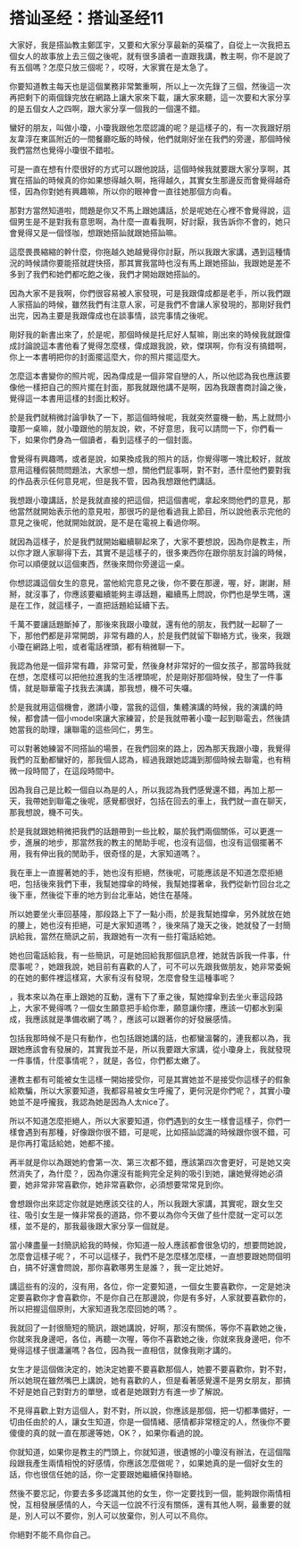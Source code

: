 # 搭讪圣经：搭讪圣经11

大家好，我是搭訕教主鄭匡宇，又要和大家分享最新的英檔了，自從上一次我把五個女人的故事放上去三個之後呢，就有很多讀者一直跟我講，教主啊，你不是說了有五個嗎？怎麼只放三個呢？，哎呀，大家實在是太急了。

你要知道教主每天也是這個業務非常繁重啊，所以上一次先錄了三個，然後這一次再把剩下的兩個錄完放在網路上讓大家來下載，讓大家來聽，這一次要和大家分享的是五個女人之四啊，跟大家分享一個我的一個還不錯。

蠻好的朋友，叫做小瓊，小瓊我跟他怎麼認識的呢？是這樣子的，有一次我跟好朋友韋淳在東區附近的一間餐廳吃飯的時候，他們就剛好坐在我們的旁邊，那個時候我們當然也覺得小瓊很不錯啦。

可是一直在想有什麼很好的方式可以跟他說話，這個時候我就要跟大家分享啊，其實在搭訕的時候真的你如果想得越久啊，拖得越久，其實女生那邊反而會覺得越奇怪，因為你對她有興趣嘛，所以你的眼神會一直往她那個方向看。

那對方當然知道啦，問題是你又不馬上跟她講話，於是呢她在心裡不會覺得說，這個男生是不是對我有意思啊，為什麼一直看我啊，好討厭，我告訴你不會的，她只會覺得又是一個怪咖，想跟她搭訕就跟她搭訕嘛。

這麼畏畏縮縮的幹什麼，你拖越久她越覺得你討厭，所以我跟大家講，遇到這種情況的時候請你要能搭就趕快搭，那其實我當時也沒有馬上跟她搭訕，我跟她是差不多到了我們和她們都吃飽之後，我們才開始跟她搭訕的。

因為大家不是我啊，你們很容易被人家發現，可是我跟偉成都是老手，所以我們跟人家搭訕的時候，雖然我們有注意人家，可是我們不會讓人家發現的，那剛好我們出完，因為主要是我跟偉成也在談事情，談完事情之後呢。

剛好我的新書出來了，於是呢，那個時候是托尼好人幫嘛，剛出來的時候我就跟偉成討論說這本書他看了覺得怎麼樣，偉成跟我說，欸，傑琪啊，你有沒有搞錯啊，你上一本書明把你的封面擺這麼大，你的照片擺這麼大。

怎麼這本書變你的照片呢，因為偉成是一個非常自戀的人，所以他認為我也應該要像他一樣把自己的照片擺在封面，那我就跟他講不是啊，因為我跟書商討論之後，覺得這一本書用這樣的封面比較好。

於是我們就稍微討論爭執了一下，那這個時候呢，我就突然靈機一動，馬上就問小瓊那一桌嘛，就小瓊跟他的朋友說，欸，不好意思，我可以請問一下，你們看一下，如果你們身為一個讀者，看到這樣子的一個封面。

會覺得有興趣嗎，或者是說，如果換成我的照片的話，你覺得哪一塊比較好，就故意用這種假裝問問題法，大家想一想，關他們屁事啊，對不對，憑什麼他們要對我的作品表示任何意見呢，但是我不管，因為我想跟他們講話。

我想跟小瓊講話，於是我就直接的把這個，把這個書呢，拿起來問他們的意見，那他當然就開始表示他的意見啦，那很巧的是他看過我上節目，所以說他表示完他的意見之後呢，他就開始就說，是不是在電視上看過你啊。

就因為這樣子，於是我們就開始繼續聊起來了，大家不要想說，因為你是教主，所以你才跟人家聊得下去，其實不是這樣子的，很多東西你在跟你朋友討論的時候，你可以順便就以這個東西，然後來問你旁邊這一桌。

你想認識這個女生的意見，當他給完意見之後，你不要在那邊，喔，好，謝謝，掰掰，就沒事了，你應該要繼續能夠主導話題，繼續馬上問說，你們也是學生嗎，還是在工作，就這樣子，一直把話題給延續下去。

千萬不要讓話題斷掉了，那後來我跟小瓊就，還有他的朋友，我們就一起聊了一下，那他們都是非常開朗，非常有趣的人，於是我們就留下聯絡方式，後來，我跟小瓊在網路上啦，或者電話裡頭，都有稍微聊一下。

我認為他是一個非常有趣，非常可愛，然後身材非常好的一個女孩子，那當時我就在想，怎麼樣可以把他拉進我的生活裡頭呢，於是剛好那個時候，發生了一件事情，就是聯華電子找我去演講，那我想，機不可失囉。

於是我就用這個機會，邀請小瓊，當我的這個，集體演講的時候，我的演講的時候，都會請一個小model來讓大家練習，於是我就帶著小瓊一起到聯電去，然後請她當我的助理，讓聯電的這些同仁，男生。

可以對著她練習不同搭訕的場景，在我們回來的路上，因為那天我跟小瓊，我覺得我們的互動都蠻好的，那我個人認為，經過我跟她認識到那個時候去聯電，也有稍微一段時間了，在這段時間中。

因為我自己是比較一個自以為是的人，所以我認為我們感覺還不錯，再加上那一天，我帶她到聯電之後呢，感覺都很好，包括在回去的車上，我們就一直在聊天，那我想說，機不可失。

於是我就跟她稍微把我們的話題帶到一些比較，屬於我們兩個關係，可以更進一步，進展的地步，那當然我的教主的閒助手呢，也沒有這個，也沒有這個擺著不用，我有伸出我的閒助手，很奇怪的是，大家知道嗎？。

我在車上一直握著她的手，她也沒有拒絕，然後呢，可能應該是不知道怎麼拒絕吧，包括後來我們下車，我幫她撐傘的時候，我幫她撐著傘，我們從新竹回台北之後下車，然後從下車的地方到台北車站，她住在基隆。

所以她要坐火車回基隆，那段路上下了一點小雨，於是我幫她撐傘，另外就放在她的腰上，她也沒有拒絕，可是大家知道嗎？，後來隔了幾天之後，她就發了一封簡訊給我，當然在簡訊之前，我跟她有一次有一些打電話給她。

她也回電話給我，有一些簡訊，可是她回給我那個訊息裡，她就告訴我一件事，什麼事呢？，她跟我說，她目前有喜歡的人了，可不可以先跟我做朋友，她非常委婉的在她的郵件裡這樣寫，大家有沒有發現，怎麼會發生這種事呢？

，我本來以為在車上跟她的互動，還有下了車之後，幫她撐傘到去坐火車這段路上，大家不覺得嗎？一個女生願意把手給你牽，願意讓你摟，應該一切都水到渠成，我應該就是準備收網了嗎？，應該可以跟著你的好發展感情。

包括我那時候不是只有動作，也包括跟她講的話，也都蠻溫馨的，連我都以為，我跟她應該會有發展的，其實我並不是，所以我要跟大家講，從小瓊身上，我就發現一件事情，什麼事情呢？，就是，各位，你們都太嫩了。

連教主都有可能被女生這樣一開始接受你，可是其實她並不是接受你這樣子的假象給欺騙，所以大家要知道，我都容易被女生呼攏了，更何況是你們呢？，其實小瓊她並不是呼攏我，我認為她是因為人太nice了。

所以不知道怎麼拒絕人，所以大家要知道，你們遇到的女生一樣會這樣子，你們一樣會遇到有那種，好像跟你很不錯，可是呢，比如搭訕認識的時候跟你很不錯，可是你再打電話給她，她都不接。

再半就是你以為跟她約會第一次、第三次都不錯，應該第四次會更好，可是她又突然消失了，為什麼？，因為你還沒有能夠完全足夠的吸引到她，讓她覺得她必須要，她非常非常喜歡你，她非常喜歡你，必須想要常常見到你。

會想跟你出來認定你就是她應該交往的人，所以我跟大家講，其實呢，跟女生交往、吸引女生是一條非常長的道路，你不要以為你今天做了些什麼就一定可以怎樣，並不是的，那我最後跟大家分享一個就是。

當小陳盡量一封簡訊給我的時候，你知道一般人應該都會很急切的，想要問她說，怎麼會這樣子呢？，不可以這樣子，我們不是怎麼樣怎麼樣，一直想要跟她問個明白，搞不好還會問說，那你喜歡哪男生是誰？，我一定比她好。

講這些有的沒的，沒有用，各位，你一定要知道，一個女生要喜歡你，一定是她決定要喜歡你才會喜歡你，不是你自己在那邊說，你是有多好，人家就要喜歡你的，所以把握這個原則，大家知道我怎麼回她的嗎？。

我就回了一封很簡短的簡訊，跟她講說，好啊，那沒有關係，等你不喜歡她之後，你就來我身邊吧，各位，再聽一次喔，等你不喜歡她之後，你就來我身邊吧，你不覺得這樣子很瀟灑嗎？各位，因為我一直相信，就像我剛才講的。

女生才是這個做決定的，她決定她要不要喜歡那個人，她要不要喜歡你，對不對，所以她現在雖然嘴巴上講說，她有喜歡的人，但是看著感覺還不是男女朋友，那搞不好是她自己對對方的單戀，或者是她跟對方有進一步了解說。

不見得喜歡上對方這個人，對不對，所以說，你應該是那個，把一切都準備好，一切由任由於的人，讓女生知道，你是一個情緒、感情都非常穩定的人，然後你不要傻傻的真的就一直在那邊等她，OK？，如果你看過的說。

你就知道，如果你是教主的門頭上，你就知道，很遺憾的小瓊沒有辦法，在這個階段跟我產生兩情相悅的好感情，你應該怎麼做呢？，如果她真的是一個好女生的話，你也很信任她的話，你一定要跟她繼續保持聯絡。

然後不要忘記，你要去多多認識其他的女生，你一定要找到一個，能夠跟你兩情相悅，互相發展感情的人，今天這一位說不行沒有關係，還有其他人啊，最重要的就是，別人可以不要你，別人可以放棄你，別人可以不鳥你。

你絕對不能不鳥你自己。